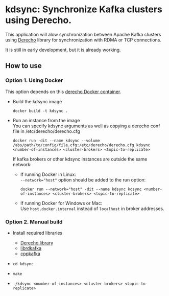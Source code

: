 # kdsync: Synchronize Kafka clusters using Derecho.
This application will alow synchronization between Apache Kafka clusters
using [Derecho](https://derecho-project.github.io/) library for synchronization 
with RDMA or TCP connections.

It is still in early development, but it is already working.

## How to use

### Option 1. Using Docker
This option depends on this [derecho Docker container](https://github.com/ertis-research/docker-derecho).

* Build the kdsync image 
  ```
  docker build -t kdsync .
  ```

* Run an instance from the image<br> 
  You can specify kdsync arguments as well as copying a derecho conf file in /etc/derecho/derecho.cfg
  ```
  docker run -dit --name kdsync --volume /abs/path/to/config/file.cfg:/etc/derecho/derecho.cfg kdsync <number-of-instances> <cluster-brokers> <topic-to-replicate>
  ```
  If kafka brokers or other kdsync instances are outside the same network:
  * If running Docker in Linux:<br>
   ```--network="host"``` option should be added to the run 
   option:
    ```
    docker run --network="host" -dit --name kdsync kdsync <number-of-instances> <cluster-brokers> <topic-to-replicate>
    ```
  * If running Docker for Windows or Mac:<br>
   Use ```host.docker.internal``` instead of ```localhost``` in broker addresses.


### Option 2. Manual build

* Install required libraries
  * [Derecho library](https://derecho-project.github.io/)
  * [librdkafka](https://github.com/edenhill/librdkafka)
  * [cppkafka](https://github.com/mfontanini/cppkafka)

* ```
  cd kdsync
  ```

* ```
  make
  ```

* ```
  ./kdsync <number-of-instances> <cluster-brokers> <topic-to-replicate>
  ```

